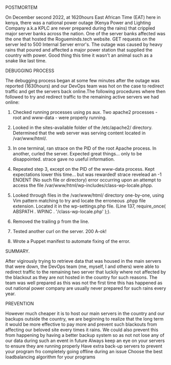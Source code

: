 POSTMORTEM

On December second 2022, at 1620hours East African Time (EAT) here in kenya, there was a national power outage (Kenya Power and Lighting Company a.k.a KPLC are never prepared during the rains) that crippled major server banks across the nation. One of the server banks affected was the one that hosted the Rogueminds.tech website. GET requests on the server led to 500 Internal Server error's.
The outage was caused by heavy rains that poured and affected a major power station that supplied the country with power. Good thing this time it wasn't an animal such as a snake like last time.

DEBUGGING PROCESS


The debugging process began at some few minutes after the outage was reported (1630hours) and our DevOps team was hot on the case to redirect traffic and get the servers back online.The following procedures where then followed to try and redirect traffic to the remaining active servers we had online:
1. Checked running processes using ps aux. Two apache2 processes - root and www-data - were properly running.
2. Looked in the sites-available folder of the /etc/apache2/ directory. Determined that the web server was serving content located in /var/www/html/.
3. In one terminal, ran strace on the PID of the root Apache process. In another, curled the server. Expected great things... only to be disappointed. strace gave no useful information.
4. Repeated step 3, except on the PID of the www-data process. Kept expectations lower this time... but was rewarded! strace revelead an -1 ENOENT (No such file or directory) error occurring upon an attempt to access the file /var/www/html/wp-includes/class-wp-locale.phpp.
5. Looked through files in the /var/www/html/ directory one-by-one, using Vim pattern matching to try and locate the erroneous .phpp file extension. Located it in the wp-settings.php file. (Line 137, require_once( ABSPATH . WPINC . '/class-wp-locale.php' );).

6. Removed the trailing p from the line.
7. Tested another curl on the server. 200 A-ok!
8. Wrote a Puppet manifest to automate fixing of the error.

 SUMMARY.


After vigirously trying to retrieve data that was housed in the main servers that were down, the DevOps team (me, myself, I and others) were able to redirect traffic to the remaining two server that luckily where not affected by the blackout as they are not hosted in the country for such reasons. The  team was well prepared as this was not the first time this has happened as out national power company are usually never prepared for such rains every year. 


PREVENTION


However much cheaper it is to host our main servers in the country and our backups outside the country, we are beginning to realize that the long term it would be more effective to pay more and prevent such blackouts from affecting our beloved site every times it rains.
We could also prevent this from happening by having a better backup system so as not not lose any of our data during such an event in future
Always keep an eye on your servers to ensure they are running properly
Have extra back-up servers to prevent your program fro completely going offline during an issue
Choose the best loadbalancing algorithm for your programs

